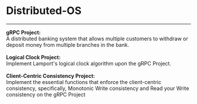 # Distributed-OS

<hr>
<b>gRPC Project:</b>
<br>
A distributed banking system that allows multiple customers to withdraw or deposit money from multiple branches in the bank.
<br>
<br>
<b>Logical Clock Project:</b>
<br>
Implement Lamport's logical clock algorithm upon the gRPC Project.
<br>
<br>
<b>Client-Centric Consistency Project:</b>
<br>
Implement the essential functions that enforce the client-centric consistency, specifically, Monotonic Write consistency and Read your Write consistency on the gRPC Project
